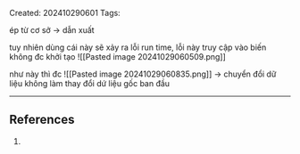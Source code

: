 Created: 202410290601
Tags: 

ép từ cơ sở -> dẫn xuất

tuy nhiên dùng cái này sẽ xảy ra lỗi run time, lỗi này truy cập vào biến không đc khởi tạo
![[Pasted image 20241029060509.png]]


như này thì đc
![[Pasted image 20241029060835.png]]
-> chuyển đổi dữ liệu không làm thay đổi dứ liệu gốc ban đầu

-----
## References
1.
